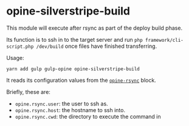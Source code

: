 opine-silverstripe-build
========

This module will execute after rsync as part of the deploy build phase.

Its function is to ssh in to the target server and run 
`php framework/cli-script.php /dev/build` once files have finished transferring.

Usage:

```
yarn add gulp gulp-opine opine-silverstripe-build
```

It reads its configuration values from the [`opine-rsync`](https://github.com/studiothick/opine-rsync) block.

Briefly, these are:

- `opine.rsync.user`: the user to ssh as.
- `opine.rsync.host`: the hostname to ssh into.
- `opine.rsync.cwd`: the directory to execute the command in
